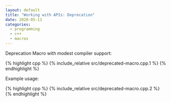 ```yaml
---
layout: default
title: "Working with APIs: Deprecation"
date: 2020-05-11
categories: 
  - programming
  - c++
  - macros
---
```


Deprecation Macro with modest compiler support:

{% highlight cpp %}
{% include_relative src/deprecated-macro.cpp.1 %}
{% endhighlight %}

Example usage:

{% highlight cpp %}
{% include_relative src/deprecated-macro.cpp.2 %}
{% endhighlight %}
